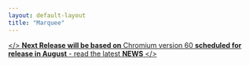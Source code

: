 ```yaml
---
layout: default-layout
title: "Marquee"
---
```


[</> **Next Release will be based on** Chromium version 60 **scheduled for release in August** - read the latest **NEWS** </>](/index.html#news "read the latest News")